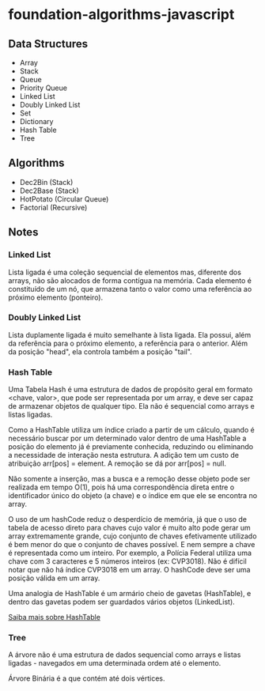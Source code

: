 # foundation-algorithms-javascript

## Data Structures

- Array
- Stack
- Queue
- Priority Queue
- Linked List
- Doubly Linked List
- Set
- Dictionary
- Hash Table
- Tree

## Algorithms

- Dec2Bin (Stack)
- Dec2Base (Stack)
- HotPotato (Circular Queue)
- Factorial (Recursive)

## Notes

### Linked List

Lista ligada é uma coleção sequencial de elementos mas, diferente dos arrays, não são alocados de forma contígua na memória. Cada elemento é constituído de um nó, que armazena tanto o valor como uma referência ao próximo elemento (ponteiro).

### Doubly Linked List

Lista duplamente ligada é muito semelhante à lista ligada. Ela possui, além da referência para o próximo elemento, a referência para o anterior. Além da posição "head", ela controla também a posição "tail".

### Hash Table

Uma Tabela Hash é uma estrutura de dados de propósito geral em formato <chave, valor>, que pode ser representada por um array, e deve ser capaz de armazenar objetos de qualquer tipo. Ela não é sequencial como arrays e listas ligadas.

Como a HashTable utiliza um índice criado a partir de um cálculo, quando é necessário buscar por um determinado valor dentro de uma HashTable a posição do elemento já é previamente conhecida, reduzindo ou eliminando a necessidade de interação nesta estrutura. A adição tem um custo de atribuição arr[pos] = element. A remoção se dá por arr[pos] = null.

Não somente a inserção, mas a busca e a remoção desse objeto pode ser realizada em tempo O(1), pois há uma correspondência direta entre o identificador único do objeto (a chave) e o índice em que ele se encontra no array.

O uso de um hashCode reduz o desperdício de memória, já que o uso de tabela de acesso direto para chaves cujo valor é muito alto pode gerar um array extremamente grande, cujo conjunto de chaves efetivamente utilizado é bem menor do que o conjunto de chaves possível. E nem sempre a chave é representada como um inteiro. Por exemplo, a Polícia Federal utiliza uma chave com 3 caracteres e 5 números inteiros (ex: CVP3018). Não é difícil notar que não há índice CVP3018 em um array. O hashCode deve ser uma posição válida em um array.

Uma analogia de HashTable é um armário cheio de gavetas (HashTable), e dentro das gavetas podem ser guardados vários objetos (LinkedList).

[Saiba mais sobre HashTable](https://joaoarthurbm.github.io/eda/posts/hashtable/)

### Tree

A árvore não é uma estrutura de dados sequencial como arrays e listas ligadas - navegados em uma determinada ordem até o elemento.

Árvore Binária é a que contém até dois vértices.